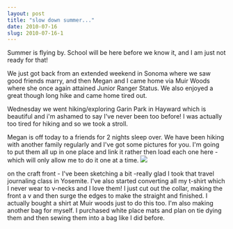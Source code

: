 ```yaml
---
layout: post
title: "slow down summer..."
date: 2010-07-16
slug: 2010-07-16-1
---
```


Summer is flying by.  School will be here before we know it, and I am just not ready for that!  

We just got back from an extended weekend in Sonoma where we saw good friends marry, and then Megan and I came home via Muir Woods where she once again attained Junior Ranger Status.  We also enjoyed a great though long hike and came home tired out.

Wednesday we went hiking/exploring Garin Park in Hayward which is beautiful and i&apos;m ashamed to say I&apos;ve never been too before!  I was actually too tired for hiking and so we took a stroll.  

Megan is off today to a friends for 2 nights sleep over.  We have been hiking with another family regularly and I&apos;ve got some pictures for you.  I&apos;m going to put them all up in one place and link it rather then load each one here - which will only allow me to do it one at a time.   ![](/visible-light/images/assets/IMG_1722-thumb-600x800-152.jpg) 

on the craft front - I&apos;ve been sketching a bit -really glad I took that travel journaling class in Yosemite.  I&apos;ve also started converting all my t-shirt which I never wear to v-necks and I love them!  I just cut out the collar, making the front a v and then surge the edges to make the straight and finished.  I actually bought a shirt at Muir woods just to do this too.  I&apos;m also making another bag for myself.  I purchased white place mats and plan on tie dying them and then sewing them into a bag like I did before. <br />
